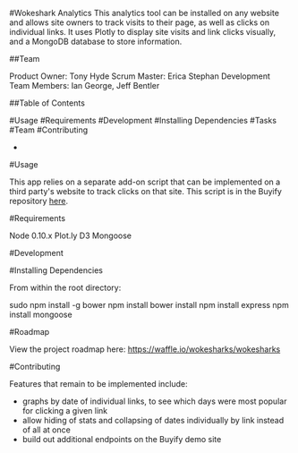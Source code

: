 #Wokeshark Analytics
This analytics tool can be installed on any website and allows site owners to track visits to their page, as well as clicks on individual links. It uses Plotly to display site visits and link clicks visually, and a MongoDB database to store information.

##Team

Product Owner: Tony Hyde
Scrum Master: Erica Stephan
Development Team Members: Ian George, Jeff Bentler

##Table of Contents

#Usage
#Requirements
#Development
#Installing Dependencies
#Tasks
#Team
#Contributing

 -

#Usage

This app relies on a separate add-on script that can be implemented on a third party's website to track clicks on that site. This script is in the Buyify repository <a href="https://github.com/wokesharks/buyify/blob/master/README.md">here</a>.

#Requirements

Node 0.10.x
Plot.ly
D3
Mongoose

#Development

#Installing Dependencies

From within the root directory:

sudo npm install -g bower
npm install
bower install
npm install express
npm install mongoose

#Roadmap

View the project roadmap here:
https://waffle.io/wokesharks/wokesharks

#Contributing

Features that remain to be implemented include:

- graphs by date of individual links, to see which days were most popular for clicking a given link
- allow hiding of stats and collapsing of dates individually by link instead of all at once
- build out additional endpoints on the Buyify demo site

